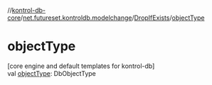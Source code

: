 //[kontrol-db-core](../../../index.md)/[net.futureset.kontroldb.modelchange](../index.md)/[DropIfExists](index.md)/[objectType](object-type.md)

# objectType

[core engine and default templates for kontrol-db]\
val [objectType](object-type.md): DbObjectType
